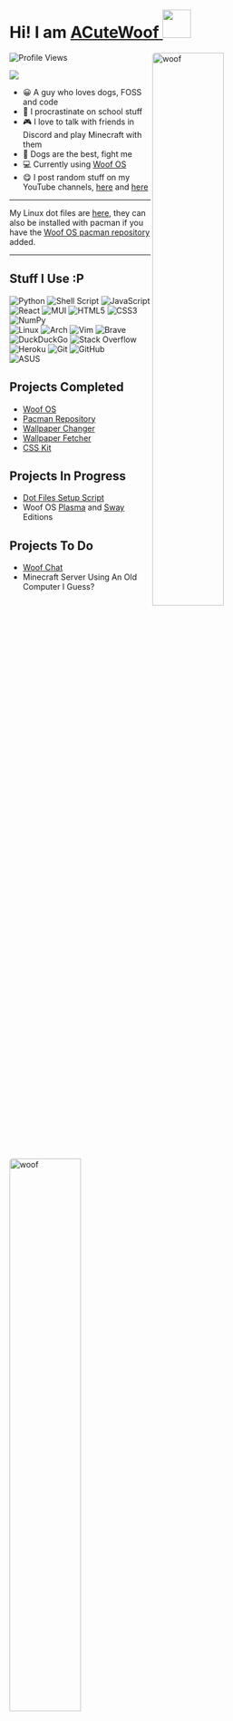 # Hi! I am [ACuteWoof ](https:/acutewoof.github.io/) <img width="50px" src="https://external-content.duckduckgo.com/iu/?u=https%3A%2F%2Fi.pinimg.com%2Foriginals%2F76%2F4d%2Faf%2F764dafb1db8f39fc0f67baeee437895d.gif&f=1&nofb=1">

![Profile Views](https://api.ghprofile.me/view?username=acutewoof&color=2E3440&label=profile_views)
<a href="https://github.com/ACuteWoof">
<img align="right" width="50%" src="https://external-content.duckduckgo.com/iu/?u=https%3A%2F%2Fi.pinimg.com%2Foriginals%2Fe1%2F49%2F4f%2Fe1494f4fab6524ee9d314f2eaa63f9c1.gif&f=1&nofb=1" alt="woof" style="border-radius: 5px"/>
</a>

<a href="https://discord.gg/9ZBmZYVrD3"><img src="https://img.shields.io/badge/ACuteWoof%27s%20Community-%237289DA.svg?style=for-the-badge&logo=discord&logoColor=white"></a>

- 😀 A guy who loves dogs, FOSS and code
- 🦥 I procrastinate on school stuff
- 🎮 I love to talk with friends in Discord and play Minecraft with them
- 🐶 Dogs are the best, fight me
- 💻 Currently using [Woof OS](https://woof-os.github.io)
- 😋 I post random stuff on my YouTube channels, [here](https://youtube.com/acodingwoof) and [here](https://youtube.com/acutewoof)

---

My Linux dot files are [here](https://github.com/acutewoof/dot-files), they can also be installed with pacman if you have the [Woof OS pacman repository](https://woof-os.github.io/woof-pacman-repo) added.

---

## Stuff I Use :P

![Python](https://img.shields.io/badge/python-3670A0?style=for-the-badge&logo=python&logoColor=ffdd54)
![Shell Script](https://img.shields.io/badge/shell_script-%23121011.svg?style=for-the-badge&logo=gnu-bash&logoColor=white)
![JavaScript](https://img.shields.io/badge/javascript-%23323330.svg?style=for-the-badge&logo=javascript&logoColor=%23F7DF1E)
![React](https://img.shields.io/badge/react-%2320232a.svg?style=for-the-badge&logo=react&logoColor=%2361DAFB)
![MUI](https://img.shields.io/badge/MUI-%230081CB.svg?style=for-the-badge&logo=material-ui&logoColor=white)
![HTML5](https://img.shields.io/badge/html5-%23E34F26.svg?style=for-the-badge&logo=html5&logoColor=white)
![CSS3](https://img.shields.io/badge/css3-%231572B6.svg?style=for-the-badge&logo=css3&logoColor=white)
![NumPy](https://img.shields.io/badge/numpy-%23013243.svg?style=for-the-badge&logo=numpy&logoColor=white)
<br>
![Linux](https://img.shields.io/badge/Linux-FCC624?style=for-the-badge&logo=linux&logoColor=black)
![Arch](https://img.shields.io/badge/Woof%20OS%20Arch%20Linux-1793D1?logo=arch-linux&logoColor=fff&style=for-the-badge)
![Vim](https://img.shields.io/badge/VIM-%2311AB00.svg?style=for-the-badge&logo=vim&logoColor=white)
![Brave](https://img.shields.io/badge/Brave-FB542B?style=for-the-badge&logo=Brave&logoColor=white)
![DuckDuckGo](https://img.shields.io/badge/DuckDuckGo-DE5833?style=for-the-badge&logo=DuckDuckGo&logoColor=white)
![Stack Overflow](https://img.shields.io/badge/-Stackoverflow-FE7A16?style=for-the-badge&logo=stack-overflow&logoColor=white)
![Heroku](https://img.shields.io/badge/heroku-%23430098.svg?style=for-the-badge&logo=heroku&logoColor=white)
![Git](https://img.shields.io/badge/git-%23F05033.svg?style=for-the-badge&logo=git&logoColor=white)
![GitHub](https://img.shields.io/badge/github-%23121011.svg?style=for-the-badge&logo=github&logoColor=white)
<br>
![ASUS](https://img.shields.io/badge/asus-000080.svg?style=for-the-badge&logo=asus&logoColor=white)
<br>

<img align="left" width="50%" src="https://external-content.duckduckgo.com/iu/?u=https%3A%2F%2Fmedia.giphy.com%2Fmedia%2FKeQJaXuGvio5yrBWka%2Fgiphy.gif&f=1&nofb=1" alt="woof" style="border-radius: 5px"/>

## Projects Completed

- [Woof OS](https://woof-os.github.io)
- [Pacman Repository](https://woof-os.github.io/woof-pacman-repo)
- [Wallpaper Changer](https://github.com/acutewoof/wallpaper-changer)
- [Wallpaper Fetcher](https://github.com/acutewoof/fetch-walls)
- [CSS Kit](https://github.com/acutewoof/minimalist-css-kit)

## Projects In Progress

- [Dot Files Setup Script](https://github.com/acutewoof/dot-files)
- Woof OS [Plasma](https://github.com/woof-os/iso-profile-plasma) and [Sway](https://github.com/woof-os/iso-profile-sway) Editions

## Projects To Do

- [Woof Chat](https://github.com/acutewoof/woof-chat-docs)
- Minecraft Server Using An Old Computer I Guess?

<br>
<br>
<br>
<br>
<br>
<br>
<br>
<img width="100%" src="https://github-readme-stats.vercel.app/api?username=ACuteWoof&show_icons=true&theme=nord">

## Trophies

<img src="https://github-profile-trophy.vercel.app/?username=acutewoof&theme=nord&no-frame=true&margin-w=20">

